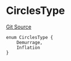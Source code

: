 # CirclesType
[Git Source](https://github.com/aboutcircles/circles-contracts-v2/blob/9fbbffb44eda7934ea8adf9354e5f09f6b15b8b2/src/lift/IERC20Lift.sol)


```solidity
enum CirclesType {
    Demurrage,
    Inflation
}
```

